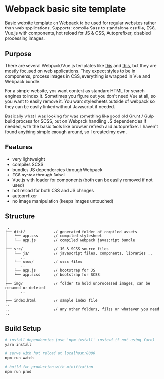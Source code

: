 # Webpack basic site template

Basic website template on Webpack to be used for regular websites rather than web applications. Supports: compile Sass to standalone css file, ES6, Vue.js with components, hot reload for JS & CSS, Autoprefixer, disabled processing images.

## Purpose

There are several Webpack/Vue.js templates like [this](https://github.com/vuejs-templates/webpack) and [this](https://github.com/vuejs-templates/webpack-simple), but they are mostly focused on web applications. They expect styles to be in components, process images in CSS, everything is wrapped in Vue and Webpack bundle.

For a simple website, you want content as standard HTML for search engines to index it. Sometimes you figure out you don't need Vue at all, so you want to easily remove it. You want stylesheets outside of webpack so they can be easily linked without Javascript if needed.

Basically what I was looking for was something like good old Grunt / Gulp build process for SCSS, but on Webpack handling JS dependencies if needed, with the basic tools like browser refresh and autoprefixer. I haven't found anything simple enough around, so I created my own.

## Features

- very lightweight
- compiles SCSS
- bundles JS dependencies through Webpack
- ES6 syntax through Babel
- Vue.js with loader for components (both can be easily removed if not used)
- hot reload for both CSS and JS changes
- autoprefixer
- no image manipulation (keeps images untouched)

## Structure

```
 .
├── dist/             // generated folder of compiled assets
│   └── app.css       // compiled stylesheet
│   └── app.js        // compiled webpack javascript bundle
│
├── src/              // JS & SCSS source files
│   └── js/           // javascript files, components, libraries ..
│      ..	
│   └── scss/         // scss files
│      ..	
│   └── app.js        // bootstrap for JS
│   └── app.scss      // bootstrap for SCSS
│
├── img/              // folder to hold unprocessed images, can be renamed or deleted
│      ..	
│
├── index.html        // sample index file 
..
..                    // any other folders, files or whatever you need
..

```


## Build Setup

``` bash
# install dependencies (use 'npm install' instead if not using Yarn)
yarn install

# serve with hot reload at localhost:8080
npm run watch

# build for production with minification
npm run prod
```
